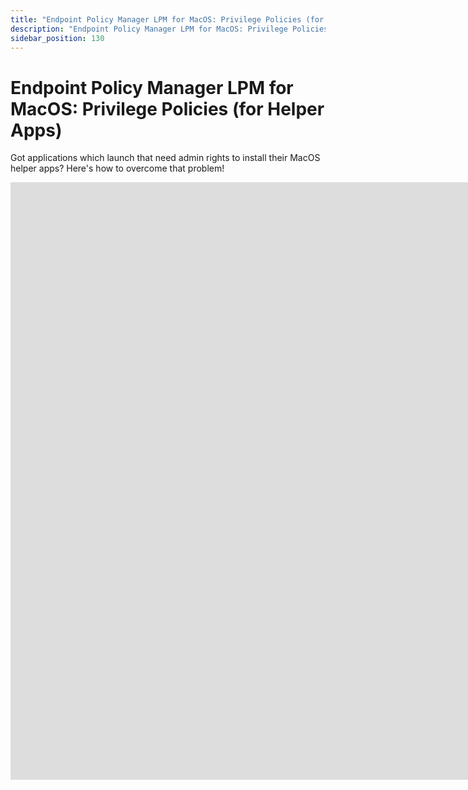 ```yaml
---
title: "Endpoint Policy Manager LPM for MacOS: Privilege Policies (for Helper Apps)"
description: "Endpoint Policy Manager LPM for MacOS: Privilege Policies (for Helper Apps)"
sidebar_position: 130
---
```


# Endpoint Policy Manager LPM for MacOS: Privilege Policies (for Helper Apps)

Got applications which launch that need admin rights to install their MacOS helper apps? Here's how
to overcome that problem!

<iframe width="1700" height="956" src="https://www.youtube.com/embed/-9bBqnyGXtw" title="Endpoint Policy Manager Cloud +Least Privilege Manager for Mac Events collector" frameborder="0" allow="accelerometer; autoplay; clipboard-write; encrypted-media; gyroscope; picture-in-picture; web-share" referrerpolicy="strict-origin-when-cross-origin" allowfullscreen="1"></iframe>
